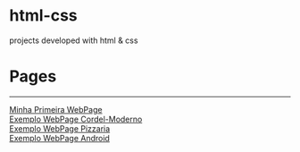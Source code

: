 # html-css
 projects developed with html & css

# Pages
<hr>
 <a href="https://cyphrak.github.io/html-css/first-webpage/index.html">Minha Primeira WebPage</a> <br>
 <a href="https://cyphrak.github.io/html-css/cordel-moderno/index.html">Exemplo WebPage Cordel-Moderno</a> <br>
 <a href="https://cyphrak.github.io/html-css/pizzaria/index.html">Exemplo WebPage Pizzaria</a> <br>
 <a href="https://cyphrak.github.io/html-css/android/index.html">Exemplo WebPage Android</a> <br>
